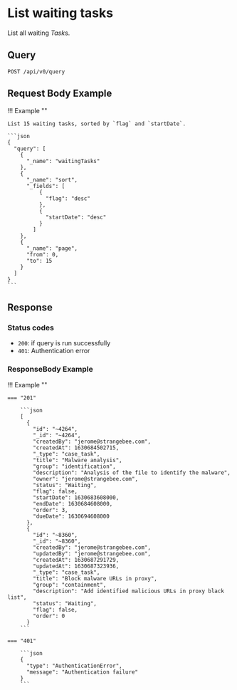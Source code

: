 # List waiting tasks

List all waiting *Task*s.

## Query

```plain
POST /api/v0/query
```

##  Request Body Example

!!! Example ""

    List 15 waiting tasks, sorted by `flag` and `startDate`.

    ```json
    {
      "query": [
        {
          "_name": "waitingTasks"
        },
        {
          "_name": "sort",
          "_fields": [
              {
                "flag": "desc"
              },
              {
                "startDate": "desc"
              }
            ]
        },
        {
          "_name": "page",
          "from": 0,
          "to": 15
        }
      ]
    }
    ```

## Response

### Status codes

- `200`: if query is run successfully
- `401`: Authentication error

### ResponseBody Example

!!! Example ""

    === "201"

        ```json
        [
          {
            "id": "~4264",
            "_id": "~4264",
            "createdBy": "jerome@strangebee.com",
            "createdAt": 1630684502715,
            "_type": "case_task",
            "title": "Malware analysis",
            "group": "identification",
            "description": "Analysis of the file to identify the malware",
            "owner": "jerome@strangebee.com",
            "status": "Waiting",
            "flag": false,
            "startDate": 1630683608000,
            "endDate": 1630684608000,
            "order": 3,
            "dueDate": 1630694608000
          },
          {
            "id": "~8360",
            "_id": "~8360",
            "createdBy": "jerome@strangebee.com",
            "updatedBy": "jerome@strangebee.com",
            "createdAt": 1630687291729,
            "updatedAt": 1630687323936,
            "_type": "case_task",
            "title": "Block malware URLs in proxy",
            "group": "containment",
            "description": "Add identified malicious URLs in proxy black list",
            "status": "Waiting",
            "flag": false,
            "order": 0
          }
        ```
    
    === "401" 

        ```json
        {
          "type": "AuthenticationError",
          "message": "Authentication failure"
        }
        ```
